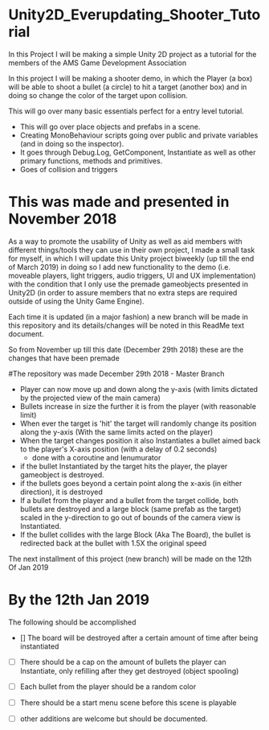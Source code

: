# Unity2D_Everupdating_Shooter_Tutorial

In this Project I will be making a simple Unity 2D project as a tutorial for the members of the AMS Game Development Association

In this project I will be making a shooter demo, in which the Player (a box) will be able to shoot a bullet (a circle) to hit a target (another box) and in doing so change the color of the target upon collision.

This will go over many basic essentials perfect for a entry level tutorial.
- This will go over place objects and prefabs in a scene.
- Creating MonoBehaviour scripts going over public and private variables (and in doing so the inspector).
- It goes through Debug.Log, GetComponent, Instantiate as well as other primary functions, methods and primitives.   
- Goes of collision and triggers

# This was made and presented in November 2018

As a way to promote the usability of Unity as well as aid members with different things/tools they can use in their own project, I made a small task for myself, in which I will update this Unity project biweekly (up till the end of March 2019) in doing so I add new functionality to the demo (i.e. moveable players, light triggers, audio triggers, UI and UX implementation) with the condition that I only use the premade gameobjects presented in Unity2D (in order to assure members that no extra steps are required outside of using the Unity Game Engine).

Each time it is updated (in a major fashion) a new branch will be made in this repository and its details/changes will be noted in this ReadMe text document.

So from November up till this date (December 29th 2018) these are the changes that have been premade

#The repository was made December 29th 2018 - Master Branch

- Player can now move up and down along the y-axis (with limits dictated by the projected view of the main camera)
- Bullets increase in size the further it is from the player (with reasonable limit)
- When ever the target is 'hit' the target will randomly change its position along the y-axis (With the same limits acted on the player)
- When the target changes position it also Instantiates a bullet aimed back to the player's X-axis position (with a delay of 0.2 seconds)
  - done with a coroutine and Ienumurator
- if the bullet Instantiated by the target hits the player, the player gameobject is destroyed.
- if the bullets goes beyond a certain point along the x-axis (in either direction), it is destroyed
- If a bullet from the player and a bullet from the target collide, both bullets are destroyed and a large block (same prefab as the target) scaled in the y-direction to go out of bounds of the camera view is Instantiated.
- If the bullet collides with the large Block (Aka The Board), the bullet is redirected back at the bullet with 1.5X the original speed

The next installment of this project (new branch) will be made on the 12th Of Jan 2019

# By the 12th Jan 2019

The following should be accomplished

- [] The board will be destroyed after a certain amount of time after being instantiated
- [ ] There should be a cap on the amount of bullets the player can Instantiate, only refilling after they get destroyed (object spooling)
- [ ] Each bullet from the player should be a random color
- [ ] There should be a start menu scene before this scene is playable
- [ ]  other additions are welcome but should be documented.

 
